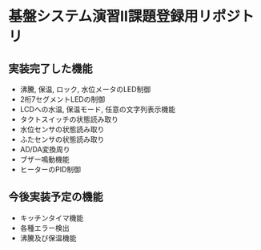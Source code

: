 # 基盤システム演習II課題登録用リポジトリ  
## 実装完了した機能  
* 沸騰, 保温, ロック, 水位メータのLED制御  
* 2桁7セグメントLEDの制御  
* LCDへの水温, 保温モード, 任意の文字列表示機能  
* タクトスイッチの状態読み取り  
* 水位センサの状態読み取り  
* ふたセンサの状態読み取り  
* AD/DA変換周り  
* ブザー鳴動機能  
* ヒーターのPID制御

## 今後実装予定の機能
* キッチンタイマ機能
* 各種エラー検出
* 沸騰及び保温機能
